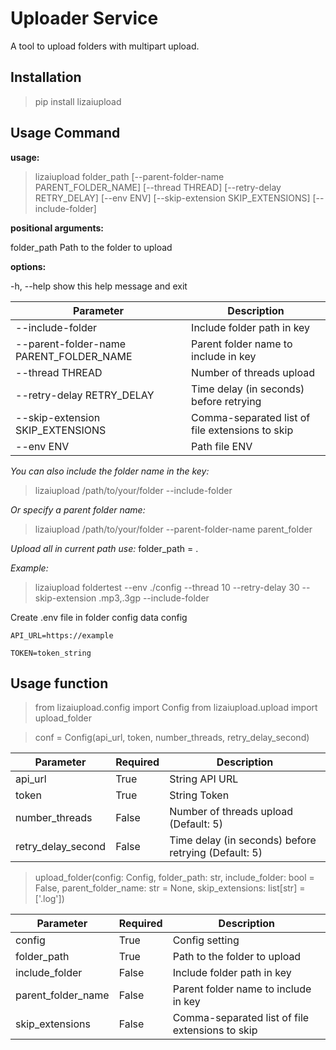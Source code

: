 # Uploader Service

  

A tool to upload folders with multipart upload.

  

## Installation

> pip install lizaiupload

  

## Usage Command

**usage:**
>lizaiupload folder_path [--parent-folder-name PARENT_FOLDER_NAME] [--thread THREAD]
>[--retry-delay RETRY_DELAY] [--env ENV] [--skip-extension SKIP_EXTENSIONS] [--include-folder]
  

**positional arguments:**

folder_path Path to the folder to upload

  

**options:**

-h, --help show this help message and exit

|  Parameter| Description |
|--|--|
| --include-folder | Include folder path in key |
| --parent-folder-name PARENT_FOLDER_NAME | Parent folder name to include in key |
| --thread THREAD | Number of threads upload |
| --retry-delay RETRY_DELAY | Time delay (in seconds) before retrying |
| --skip-extension SKIP_EXTENSIONS | Comma-separated list of file extensions to skip |
| --env ENV | Path file ENV |
  

*You can also include the folder name in the key:*

> lizaiupload /path/to/your/folder --include-folder

  

*Or specify a parent folder name:*

> lizaiupload /path/to/your/folder --parent-folder-name parent_folder

  

*Upload all in current path use:* folder_path = .

  

*Example:*

> lizaiupload foldertest --env ./config --thread 10 --retry-delay 30 --skip-extension .mp3,.3gp  --include-folder

  

Create .env file in folder config data config
```
API_URL=https://example

TOKEN=token_string
```

## Usage function

> from lizaiupload.config import Config
> from lizaiupload.upload import upload_folder

> conf = Config(api_url,
                token,
                number_threads,
                retry_delay_second)

|  Parameter|Required| Description |
|--|--|--|
| api_url | True | String API URL |
| token | True | String Token |
| number_threads | False | Number of threads upload (Default: 5) |
| retry_delay_second | False | Time delay (in seconds) before retrying (Default: 5) |

> upload_folder(config: Config, folder_path: str, include_folder: bool = False, parent_folder_name: str = None, skip_extensions: list[str] = ['.log'])

|  Parameter|Required| Description |
|--|--|--|
| config | True | Config setting |
| folder_path | True | Path to the folder to upload |
| include_folder | False | Include folder path in key |
| parent_folder_name | False | Parent folder name to include in key |
| skip_extensions | False | Comma-separated list of file extensions to skip |